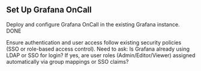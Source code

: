## Set Up Grafana OnCall
Deploy and configure Grafana OnCall in the existing Grafana instance. DONE

Ensure authentication and user access follow existing security policies (SSO or role-based access control).
Need to ask: Is Grafana already using LDAP or SSO for login? If yes, are user roles (Admin/Editor/Viewer) assigned automatically via group mappings or SSO claims?